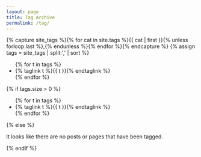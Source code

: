 ```yaml
---
layout: page
title: Tag Archive
permalink: /tag/
---
```


{% capture site_tags %}{% for cat in site.tags %}{{ cat | first }}{% unless forloop.last %},{% endunless %}{% endfor %}{% endcapture %}
{% assign tags = site_tags | split:',' | sort %}

<ul>
  {% for t in tags %}
    <li>{% taglink t %}{{ t }}{% endtaglink %}</li>
  {% endfor %}
</ul>

{% if tags.size > 0 %}
  <ul>
    {% for t in tags %}
      <li>{% taglink t %}{{ t }}{% endtaglink %}</li>
    {% endfor %}
  </ul>
{% else %}
  <p>It looks like there are no posts or pages that have been tagged.</p>
{% endif %}